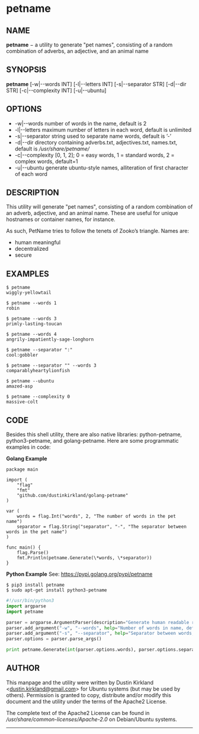 # petname

## NAME []()

**petname** − a utility to generate "pet names", consisting of a random combination of adverbs, an adjective, and an animal name

## SYNOPSIS []()

**petname** \[-w|--words INT\] \[-l|--letters INT\] \[-s|--separator STR\] \[-d|--dir STR\] \[-c|--complexity INT\] \[-u|--ubuntu\]

## OPTIONS []()
- -w|--words number of words in the name, default is 2
- -l|--letters maximum number of letters in each word, default is unlimited
- -s|--separator string used to separate name words, default is ’-’
- -d|--dir directory containing adverbs.txt, adjectives.txt, names.txt, default is */usr/share/petname/*
- -c|--complexity \[0, 1, 2\]; 0 = easy words, 1 = standard words, 2 = complex words, default=1
- -u|--ubuntu generate ubuntu-style names, alliteration of first character of each word

## DESCRIPTION []()

This utility will generate "pet names", consisting of a random combination of an adverb, adjective, and an animal name. These are useful for unique hostnames or container names, for instance.

As such, PetName tries to follow the tenets of Zooko’s triangle. Names are:

- human meaningful
- decentralized
- secure

## EXAMPLES []()

```
$ petname
wiggly-yellowtail

$ petname --words 1
robin

$ petname --words 3
primly-lasting-toucan

$ petname --words 4
angrily-impatiently-sage-longhorn

$ petname --separator ":"
cool:gobbler

$ petname --separator "" --words 3
comparablyheartylionfish

$ petname --ubuntu
amazed-asp

$ petname --complexity 0
massive-colt
```

## CODE []()

Besides this shell utility, there are also native libraries: python-petname, python3-petname, and golang-petname. Here are some programmatic examples in code:

**Golang Example**
```golang
package main

import (
	"flag"
	"fmt"
	"github.com/dustinkirkland/golang-petname"
)

var (
	words = flag.Int("words", 2, "The number of words in the pet name")
	separator = flag.String("separator", "-", "The separator between words in the pet name")
)

func main() {
	flag.Parse()
	fmt.Println(petname.Generate(\*words, \*separator))
}
```

**Python Example**
See: https://pypi.golang.org/pypi/petname

```
$ pip3 install petname
$ sudo apt-get install python3-petname
```

```python
#!/usr/bin/python3
import argparse
import petname

parser = argparse.ArgumentParser(description="Generate human readable random names")
parser.add_argument("-w", "--words", help="Number of words in name, default=2", default=2)
parser.add_argument("-s", "--separator", help="Separator between words, default='-'", default="-")
parser.options = parser.parse_args()

print petname.Generate(int(parser.options.words), parser.options.separator)
```

## AUTHOR []()

This manpage and the utility were written by Dustin Kirkland &lt;dustin.kirkland@gmail.com&gt; for Ubuntu systems (but may be used by others). Permission is granted to copy, distribute and/or modify this document and the utility under the terms of the Apache2 License.

The complete text of the Apache2 License can be found in */usr/share/common-licenses/Apache-2.0* on Debian/Ubuntu systems.

------------------------------------------------------------------------
